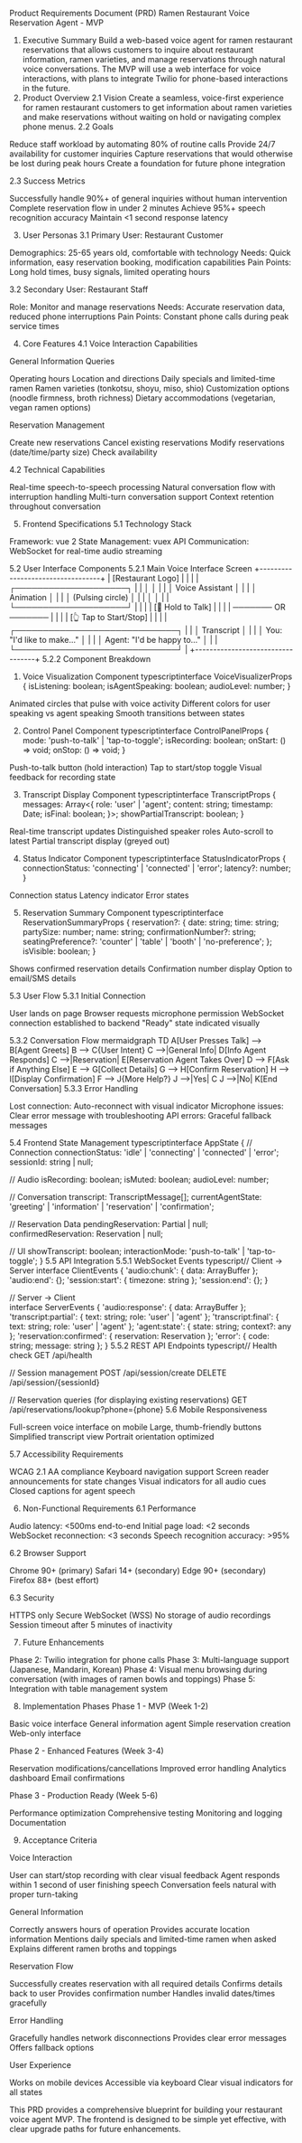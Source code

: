 Product Requirements Document (PRD)
Ramen Restaurant Voice Reservation Agent - MVP
1. Executive Summary
Build a web-based voice agent for ramen restaurant reservations that allows customers to inquire about restaurant information, ramen varieties, and manage reservations through natural voice conversations. The MVP will use a web interface for voice interactions, with plans to integrate Twilio for phone-based interactions in the future.
2. Product Overview
2.1 Vision
Create a seamless, voice-first experience for ramen restaurant customers to get information about ramen varieties and make reservations without waiting on hold or navigating complex phone menus.
2.2 Goals

Reduce staff workload by automating 80% of routine calls
Provide 24/7 availability for customer inquiries
Capture reservations that would otherwise be lost during peak hours
Create a foundation for future phone integration

2.3 Success Metrics

Successfully handle 90%+ of general inquiries without human intervention
Complete reservation flow in under 2 minutes
Achieve 95%+ speech recognition accuracy
Maintain <1 second response latency

3. User Personas
3.1 Primary User: Restaurant Customer

Demographics: 25-65 years old, comfortable with technology
Needs: Quick information, easy reservation booking, modification capabilities
Pain Points: Long hold times, busy signals, limited operating hours

3.2 Secondary User: Restaurant Staff

Role: Monitor and manage reservations
Needs: Accurate reservation data, reduced phone interruptions
Pain Points: Constant phone calls during peak service times

4. Core Features
4.1 Voice Interaction Capabilities

General Information Queries

Operating hours
Location and directions
Daily specials and limited-time ramen
Ramen varieties (tonkotsu, shoyu, miso, shio)
Customization options (noodle firmness, broth richness)
Dietary accommodations (vegetarian, vegan ramen options)


Reservation Management

Create new reservations
Cancel existing reservations
Modify reservations (date/time/party size)
Check availability



4.2 Technical Capabilities

Real-time speech-to-speech processing
Natural conversation flow with interruption handling
Multi-turn conversation support
Context retention throughout conversation

5. Frontend Specifications
5.1 Technology Stack

Framework: vue 2
State Management: vuex
API Communication: WebSocket for real-time audio streaming

5.2 User Interface Components
5.2.1 Main Voice Interface Screen
+----------------------------------+
|     [Restaurant Logo]            |
|                                  |
|   ┌────────────────────┐        |
|   │                    │        |
|   │   Voice Assistant  │        |
|   │    Animation       │        |
|   │  (Pulsing circle)  │        |
|   │                    │        |
|   └────────────────────┘        |
|                                  |
|   [🎤 Hold to Talk]              |
|                                  |
|   ─────── OR ───────            |
|                                  |
|   [👆 Tap to Start/Stop]         |
|                                  |
| ┌─────────────────────────────┐ |
| │ Transcript                  │ |
| │ You: "I'd like to make..." │ |
| │ Agent: "I'd be happy to..." │ |
| └─────────────────────────────┘ |
+----------------------------------+
5.2.2 Component Breakdown
1. Voice Visualization Component
typescriptinterface VoiceVisualizerProps {
  isListening: boolean;
  isAgentSpeaking: boolean;
  audioLevel: number;
}

Animated circles that pulse with voice activity
Different colors for user speaking vs agent speaking
Smooth transitions between states

2. Control Panel Component
typescriptinterface ControlPanelProps {
  mode: 'push-to-talk' | 'tap-to-toggle';
  isRecording: boolean;
  onStart: () => void;
  onStop: () => void;
}

Push-to-talk button (hold interaction)
Tap to start/stop toggle
Visual feedback for recording state

3. Transcript Display Component
typescriptinterface TranscriptProps {
  messages: Array<{
    role: 'user' | 'agent';
    content: string;
    timestamp: Date;
    isFinal: boolean;
  }>;
  showPartialTranscript: boolean;
}

Real-time transcript updates
Distinguished speaker roles
Auto-scroll to latest
Partial transcript display (greyed out)

4. Status Indicator Component
typescriptinterface StatusIndicatorProps {
  connectionStatus: 'connecting' | 'connected' | 'error';
  latency?: number;
}

Connection status
Latency indicator
Error states

5. Reservation Summary Component
typescriptinterface ReservationSummaryProps {
  reservation?: {
    date: string;
    time: string;
    partySize: number;
    name: string;
    confirmationNumber?: string;
    seatingPreference?: 'counter' | 'table' | 'booth' | 'no-preference';
  };
  isVisible: boolean;
}

Shows confirmed reservation details
Confirmation number display
Option to email/SMS details

5.3 User Flow
5.3.1 Initial Connection

User lands on page
Browser requests microphone permission
WebSocket connection established to backend
"Ready" state indicated visually

5.3.2 Conversation Flow
mermaidgraph TD
    A[User Presses Talk] --> B[Agent Greets]
    B --> C{User Intent}
    C -->|General Info| D[Info Agent Responds]
    C -->|Reservation| E[Reservation Agent Takes Over]
    D --> F[Ask if Anything Else]
    E --> G[Collect Details]
    G --> H[Confirm Reservation]
    H --> I[Display Confirmation]
    F --> J{More Help?}
    J -->|Yes| C
    J -->|No| K[End Conversation]
5.3.3 Error Handling

Lost connection: Auto-reconnect with visual indicator
Microphone issues: Clear error message with troubleshooting
API errors: Graceful fallback messages

5.4 Frontend State Management
typescriptinterface AppState {
  // Connection
  connectionStatus: 'idle' | 'connecting' | 'connected' | 'error';
  sessionId: string | null;
  
  // Audio
  isRecording: boolean;
  isMuted: boolean;
  audioLevel: number;
  
  // Conversation
  transcript: TranscriptMessage[];
  currentAgentState: 'greeting' | 'information' | 'reservation' | 'confirmation';
  
  // Reservation Data
  pendingReservation: Partial<Reservation> | null;
  confirmedReservation: Reservation | null;
  
  // UI
  showTranscript: boolean;
  interactionMode: 'push-to-talk' | 'tap-to-toggle';
}
5.5 API Integration
5.5.1 WebSocket Events
typescript// Client -> Server
interface ClientEvents {
  'audio:chunk': { data: ArrayBuffer };
  'audio:end': {};
  'session:start': { timezone: string };
  'session:end': {};
}

// Server -> Client  
interface ServerEvents {
  'audio:response': { data: ArrayBuffer };
  'transcript:partial': { text: string; role: 'user' | 'agent' };
  'transcript:final': { text: string; role: 'user' | 'agent' };
  'agent:state': { state: string; context?: any };
  'reservation:confirmed': { reservation: Reservation };
  'error': { code: string; message: string };
}
5.5.2 REST API Endpoints
typescript// Health check
GET /api/health

// Session management
POST /api/session/create
DELETE /api/session/{sessionId}

// Reservation queries (for displaying existing reservations)
GET /api/reservations/lookup?phone={phone}
5.6 Mobile Responsiveness

Full-screen voice interface on mobile
Large, thumb-friendly buttons
Simplified transcript view
Portrait orientation optimized

5.7 Accessibility Requirements

WCAG 2.1 AA compliance
Keyboard navigation support
Screen reader announcements for state changes
Visual indicators for all audio cues
Closed captions for agent speech

6. Non-Functional Requirements
6.1 Performance

Audio latency: <500ms end-to-end
Initial page load: <2 seconds
WebSocket reconnection: <3 seconds
Speech recognition accuracy: >95%

6.2 Browser Support

Chrome 90+ (primary)
Safari 14+ (secondary)
Edge 90+ (secondary)
Firefox 88+ (best effort)

6.3 Security

HTTPS only
Secure WebSocket (WSS)
No storage of audio recordings
Session timeout after 5 minutes of inactivity

7. Future Enhancements

Phase 2: Twilio integration for phone calls
Phase 3: Multi-language support (Japanese, Mandarin, Korean)
Phase 4: Visual menu browsing during conversation (with images of ramen bowls and toppings)
Phase 5: Integration with table management system

8. Implementation Phases
Phase 1 - MVP (Week 1-2)

Basic voice interface
General information agent
Simple reservation creation
Web-only interface

Phase 2 - Enhanced Features (Week 3-4)

Reservation modifications/cancellations
Improved error handling
Analytics dashboard
Email confirmations

Phase 3 - Production Ready (Week 5-6)

Performance optimization
Comprehensive testing
Monitoring and logging
Documentation

9. Acceptance Criteria

Voice Interaction

 User can start/stop recording with clear visual feedback
 Agent responds within 1 second of user finishing speech
 Conversation feels natural with proper turn-taking


General Information

 Correctly answers hours of operation
 Provides accurate location information
 Mentions daily specials and limited-time ramen when asked
 Explains different ramen broths and toppings


Reservation Flow

 Successfully creates reservation with all required details
 Confirms details back to user
 Provides confirmation number
 Handles invalid dates/times gracefully


Error Handling

 Gracefully handles network disconnections
 Provides clear error messages
 Offers fallback options


User Experience

 Works on mobile devices
 Accessible via keyboard
 Clear visual indicators for all states



This PRD provides a comprehensive blueprint for building your restaurant voice agent MVP. The frontend is designed to be simple yet effective, with clear upgrade paths for future enhancements.